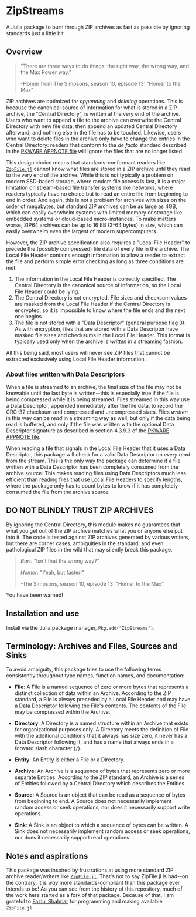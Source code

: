 # ZipStreams
A Julia package to burn through ZIP archives as fast as possible by ignoring
standards just a little bit.

## Overview
> "There are three ways to do things: the right way, the wrong way, and the Max Power way."
>
> -Homer from The Simpsons, season 10, episode 13: "Homer to the Max"

ZIP archives are optimized for _appending_ and _deleting_ operations. This is
because the canonical source of information for what is stored in a ZIP archive,
the "Central Directory", is written at the very end of the archive. Users
who want to append a file to the archive can overwrite the Central Directory with
new file data, then append an updated Central Directory afterward, and nothing
else in the file has to be touched. Likewise, users who want to delete files in
the archive only have to change the entries in the Central Directory: readers
that conform to the _de facto_ standard described in the [PKWARE APPNOTE file](https://pkware.cachefly.net/webdocs/casestudies/APPNOTE.TXT)
will ignore the files that are no longer listed.

This design choice means that standards-conformant readers like [`ZipFile.jl`](https://github.com/fhs/ZipFile.jl)
cannot know what files are stored in a ZIP archive until they read to the very end of
the archive. While this is not typically a problem on modern SSD-based storage, where
random file access is fast, it is a major limitation on stream-based file transfer
systems like networks, where readers typically have no choice but to read an
entire file from beginning to end in order. And again, this is not a problem for archives
with sizes on the order of megabytes, but standard ZIP archives can be as large as
4GB, which can easily overwhelm systems with limited memory or storage like
embedded systems or cloud-based micro-instances. To make matters worse, ZIP64
archives can be up to 16 EB (2^64 bytes) in size, which can easily overwhelm even
the largest of modern supercomputers.

However, the ZIP archive specification also requires a "Local File Header" to
precede the (possibly compressed) file data of every file in the archive. The
Local File Header contains enough information to allow a reader to extract the
file and perform simple error checking as long as three conditions are met:
1. The information in the Local File Header is correctly specified. The Central Directory is the canonical source of information, so the Local File Header could be lying.
2. The Central Directory is not encrypted. File sizes and checksum values are masked from the Local File Header if the Central Directory is encrypted, so it is impossible to know where the file ends and the next one begins.
3. The file is not stored with a "Data Descriptor" (general purpose flag 3). As with encryption, files that are stored with a Data Descriptor have masked file sizes and checksums in the Local File Header. This format is typically used only when the archive is _written_ in a streaming fashion.

All this being said, most users will never see ZIP files that cannot be extracted
exclusively using Local File Header information.

### About files written with Data Descriptors

When a file is streamed to an archive, the final size of the file may not be knowable until
the last byte is written--this is especially true if the file is being compressed while it
is being streamed. Files streamed in this way use a Data Descriptor, appended immediately
after the file data, to record the CRC-32 checksum and compressed and uncompressed sizes.
Files _written_ in this way can be _read_ in a streaming way as well, but only if the data
being read is buffered, and only if the file was written with the optional Data Descriptor
signature as described in section 4.3.9.3 of the [PKWARE APPNOTE file](https://pkware.cachefly.net/webdocs/casestudies/APPNOTE.TXT).

When reading a file that signals in the Local File Header that it uses a Data Descriptor,
this package will check for a valid Data Descriptor on _every read_ from the stream. This is
the only way the package can determine if a file written with a Data Descriptor has been
completely consumed from the archive source. This makes reading files using Data Descriptors
much less efficient than reading files that use Local File Headers to specify lengths, where
the package only has to count bytes to know if it has completely consumed the file from the
archive source.

## DO NOT BLINDLY TRUST ZIP ARCHIVES

By ignoring the Central Directory, this module makes no guarantees that what you get out of
the ZIP archive matches what you or anyone else put into it. The code is tested
against ZIP archives generated by various writers, but there are corner cases,
ambiguities in the standard, and even pathological ZIP files in the wild that may
silently break this package.

> _Bart:_ "Isn't that the wrong way?"
>
> _Homer:_ "Yeah, but faster!"
>
> -The Simpsons, season 10, episode 13: "Homer to the Max"

You have been warned!

## Installation and use

Install via the Julia package manager, `Pkg.add("ZipStreams")`.

## Terminology: Archives and Files, Sources and Sinks

To avoid ambiguity, this package tries to use the following terms consistently
throughout type names, function names, and documentation:

- **File**: A File is a named sequence of zero or more bytes that represents a distinct collection of data within an Archive. According to the ZIP standard, a File is always preceded by a Local File Header and may have a Data Descriptor following the File's contents. The contents of the File may be compressed within the Archive.

- **Directory**: A Directory is a named structure within an Archive that exists for organizational purposes only. A Directory meets the definition of File with the additional conditions that it always has size zero, it never has a Data Descriptor following it, and has a name that always ends in a forward slash character (`/`).

- **Entity**: An Entity is either a File or a Directory.

- **Archive**: An Archive is a sequence of bytes that represents zero or more separate Entities. According to the ZIP standard, an Archive is a series of Entities followed by a Central Directory which describes the Entities.

- **Source**: A Source is an object that can be read as a sequence of bytes from beginning to end. A Source does not necessarily implement random access or seek operations, nor does it necessarily support write operations.

- **Sink**: A Sink is an object to which a sequence of bytes can be written. A Sink does not necessarily implement random access or seek operations, nor does it necessarily support read operations.


## Notes and aspirations

This package was inspired by frustrations at using more standard ZIP archive
reader/writers like [`ZipFile.jl`](https://github.com/fhs/ZipFile.jl). That's
not to say ZipFile.jl is bad--on the contrary, it is _way_ more
standards-compliant than this package ever intends to be! As you can see from
the history of this repository, much of the work here started as a fork of
that package. Because of that, I am grateful to [Fazlul Shahriar](https://github.com/fhs)
for programming and making available `ZipFile.jl`.

